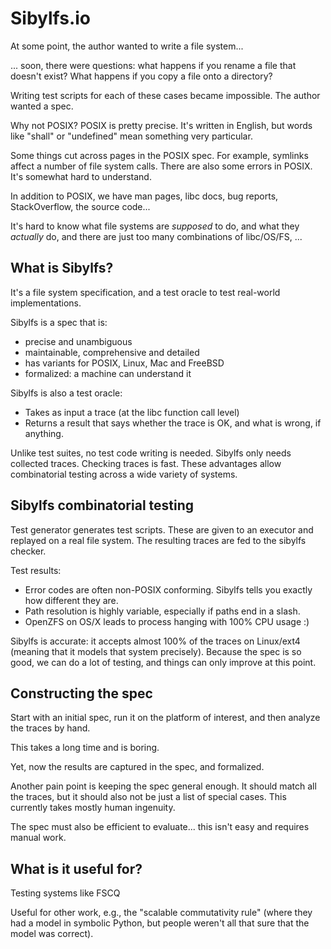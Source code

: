 Sibylfs.io
==========

At some point, the author wanted to write a file system...

... soon, there were questions: what happens if you rename a file that doesn't
exist? What happens if you copy a file onto a directory?

Writing test scripts for each of these cases became impossible. The author
wanted a spec.

Why not POSIX? POSIX is pretty precise. It's written in English, but words like
"shall" or "undefined" mean something very particular.

Some things cut across pages in the POSIX spec. For example, symlinks affect a
number of file system calls. There are also some errors in POSIX. It's somewhat
hard to understand.

In addition to POSIX, we have man pages, libc docs, bug reports, StackOverflow,
the source code...

It's hard to know what file systems are *supposed* to do, and what they
*actually* do, and there are just too many combinations of libc/OS/FS, ...


What is Sibylfs?
----------------

It's a file system specification, and a test oracle to test real-world
implementations.

Sibylfs is a spec that is:

- precise and unambiguous
- maintainable, comprehensive and detailed
- has variants for POSIX, Linux, Mac and FreeBSD
- formalized: a machine can understand it

Sibylfs is also a test oracle:

- Takes as input a trace (at the libc function call level)
- Returns a result that says whether the trace is OK, and what is wrong, if
  anything.

Unlike test suites, no test code writing is needed. Sibylfs only needs collected
traces. Checking traces is fast. These advantages allow combinatorial testing
across a wide variety of systems.


Sibylfs combinatorial testing
-----------------------------

Test generator generates test scripts. These are given to an executor and
replayed on a real file system. The resulting traces are fed to the sibylfs
checker.

Test results:

- Error codes are often non-POSIX conforming.
  Sibylfs tells you exactly how different they are.
- Path resolution is highly variable, especially if paths end in a slash.
- OpenZFS on OS/X leads to process hanging with 100% CPU usage :)

Sibylfs is accurate: it accepts almost 100% of the traces on Linux/ext4 (meaning
that it models that system precisely). Because the spec is so good, we can do a
lot of testing, and things can only improve at this point.


Constructing the spec
---------------------

Start with an initial spec, run it on the platform of interest, and then analyze
the traces by hand.

This takes a long time and is boring.

Yet, now the results are captured in the spec, and formalized.

Another pain point is keeping the spec general enough. It should match all the
traces, but it should also not be just a list of special cases. This currently
takes mostly human ingenuity.

The spec must also be efficient to evaluate... this isn't easy and requires
manual work.


What is it useful for?
----------------------

Testing systems like FSCQ

Useful for other work, e.g., the "scalable commutativity rule" (where they had a
model in symbolic Python, but people weren't all that sure that the model was
correct).
